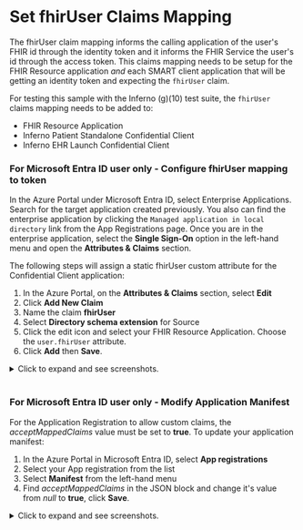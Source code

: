 # Set fhirUser Claims Mapping

The fhirUser claim mapping informs the calling application of the user's FHIR id through the identity token and it informs the FHIR Service the user's id through the access token. This claims mapping needs to be setup for the FHIR Resource application *and* each SMART client application that will be getting an identity token and expecting the `fhirUser` claim.

For testing this sample with the Inferno (g)(10) test suite, the `fhirUser` claims mapping needs to be added to:
- FHIR Resource Application
- Inferno Patient Standalone Confidential Client
- Inferno EHR Launch Confidential Client

### For Microsoft Entra ID user only - Configure fhirUser mapping to token

In the Azure Portal under Microsoft Entra ID, select Enterprise Applications. Search for the target application created previously. You also can find the enterprise application by clicking the `Managed application in local directory` link from the App Registrations page. Once you are in the enterprise application, select the **Single Sign-On** option in the left-hand menu and open the **Attributes & Claims** section.

The following steps will assign a static fhirUser custom attribute for the Confidential Client application:

1. In the Azure Portal, on the **Attributes & Claims** section, select **Edit**
2. Click **Add New Claim**
3. Name the claim **fhirUser**
4. Select **Directory schema extension** for Source
5. Click the edit icon and select your FHIR Resource Application. Choose the `user.fhirUser` attribute.
6. Click **Add** then **Save**.

<details>
<summary>Click to expand and see screenshots.</summary>
<br />

![Azure Portal image of custom attribute claims configuration screen](./images/1_attributes_claims.png)
![Azure Portal image of creating new custom claim](./images/fhirUser_set_oidc_claim_info.png)
![Azure Portal image of creating new custom claim](./images/fhirUser_set_oidc_claim_info2.png)
![Azure Portal image of creating new custom claim](./images/fhirUser_set_oidc_claim_info3.png)
</details>

<br />

### For Microsoft Entra ID user only - Modify Application Manifest

For the Application Registration to allow custom claims, the *acceptMappedClaims* value must be set to **true**. To update your application manifest:

1. In the Azure Portal in Microsoft Entra ID, select **App registrations**
2. Select your App registration from the list
3. Select **Manifest** from the left-hand menu
4. Find *acceptMappedClaims* in the JSON block and change it's value from *null* to **true**, click **Save**.

<details>
<summary>Click to expand and see screenshots.</summary>
<br />

![Azure Portal image of changing the application manifest to accept mapped claims.](./images/change_app_manifest_claims_mapping.png)
</details>
